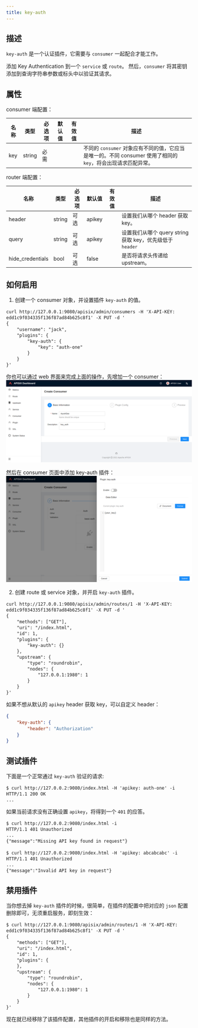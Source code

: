 ```yaml
---
title: key-auth
---
```


<!--
#
# Licensed to the Apache Software Foundation (ASF) under one or more
# contributor license agreements.  See the NOTICE file distributed with
# this work for additional information regarding copyright ownership.
# The ASF licenses this file to You under the Apache License, Version 2.0
# (the "License"); you may not use this file except in compliance with
# the License.  You may obtain a copy of the License at
#
#     http://www.apache.org/licenses/LICENSE-2.0
#
# Unless required by applicable law or agreed to in writing, software
# distributed under the License is distributed on an "AS IS" BASIS,
# WITHOUT WARRANTIES OR CONDITIONS OF ANY KIND, either express or implied.
# See the License for the specific language governing permissions and
# limitations under the License.
#
-->

## 描述

`key-auth` 是一个认证插件，它需要与 `consumer` 一起配合才能工作。

添加 Key Authentication 到一个 `service` 或 `route`。 然后，`consumer` 将其密钥添加到查询字符串参数或标头中以验证其请求。

## 属性

consumer 端配置：

| 名称 | 类型   | 必选项 | 默认值 | 有效值 | 描述                                                                                                          |
| ---- | ------ | ------ | ------ | ------ | ------------------------------------------------------------------------------------------------------------- |
| key  | string | 必需   |        |        | 不同的 `consumer` 对象应有不同的值，它应当是唯一的。不同 consumer 使用了相同的 `key`，将会出现请求匹配异常。 |

router 端配置：

| 名称 | 类型   | 必选项 | 默认值 | 有效值 | 描述                                                                                                          |
| ---- | ------ | ------ | ------ | ------ | ------------------------------------------------------------------------------------------------------------- |
| header  | string | 可选| apikey |        | 设置我们从哪个 header 获取 key。 |
| query  | string | 可选 | apikey |        | 设置我们从哪个 query string 获取 key，优先级低于 `header` |
| hide_credentials  | bool | 可选 | false |        | 是否将请求头传递给 upstream。 |

## 如何启用

1. 创建一个 consumer 对象，并设置插件 `key-auth` 的值。

```shell
curl http://127.0.0.1:9080/apisix/admin/consumers -H 'X-API-KEY: edd1c9f034335f136f87ad84b625c8f1' -X PUT -d '
{
    "username": "jack",
    "plugins": {
        "key-auth": {
            "key": "auth-one"
        }
    }
}'
```

你也可以通过 web 界面来完成上面的操作，先增加一个 consumer：
![create a consumer](../../../assets/images/plugin/key-auth-1.png)

然后在 consumer 页面中添加 key-auth 插件：
![enable key-auth plugin](../../../assets/images/plugin/key-auth-2.png)

2. 创建 route 或 service 对象，并开启 `key-auth` 插件。

```shell
curl http://127.0.0.1:9080/apisix/admin/routes/1 -H 'X-API-KEY: edd1c9f034335f136f87ad84b625c8f1' -X PUT -d '
{
    "methods": ["GET"],
    "uri": "/index.html",
    "id": 1,
    "plugins": {
        "key-auth": {}
    },
    "upstream": {
        "type": "roundrobin",
        "nodes": {
            "127.0.0.1:1980": 1
        }
    }
}'
```

如果不想从默认的 `apikey` header 获取 key，可以自定义 header：

```json
{
    "key-auth": {
        "header": "Authorization"
    }
}
```

## 测试插件

下面是一个正常通过 `key-auth` 验证的请求:

```shell
$ curl http://127.0.0.2:9080/index.html -H 'apikey: auth-one' -i
HTTP/1.1 200 OK
...
```

如果当前请求没有正确设置 `apikey`，将得到一个 `401` 的应答。

```shell
$ curl http://127.0.0.2:9080/index.html -i
HTTP/1.1 401 Unauthorized
...
{"message":"Missing API key found in request"}

$ curl http://127.0.0.2:9080/index.html -H 'apikey: abcabcabc' -i
HTTP/1.1 401 Unauthorized
...
{"message":"Invalid API key in request"}
```

## 禁用插件

当你想去掉 `key-auth` 插件的时候，很简单，在插件的配置中把对应的 `json` 配置删除即可，无须重启服务，即刻生效：

```shell
$ curl http://127.0.0.1:9080/apisix/admin/routes/1 -H 'X-API-KEY: edd1c9f034335f136f87ad84b625c8f1' -X PUT -d '
{
    "methods": ["GET"],
    "uri": "/index.html",
    "id": 1,
    "plugins": {
    },
    "upstream": {
        "type": "roundrobin",
        "nodes": {
            "127.0.0.1:1980": 1
        }
    }
}'
```

现在就已经移除了该插件配置，其他插件的开启和移除也是同样的方法。
